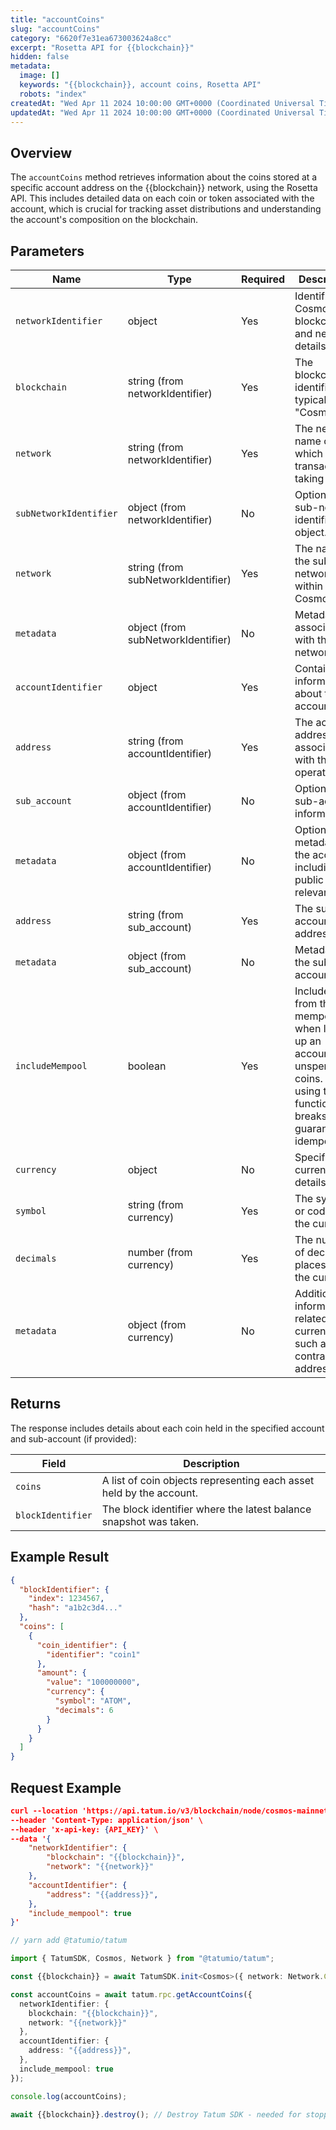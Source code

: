 ```yaml
---
title: "accountCoins"
slug: "accountCoins"
category: "6620f7e31ea673003624a8cc"
excerpt: "Rosetta API for {{blockchain}}"
hidden: false
metadata:
  image: []
  keywords: "{{blockchain}}, account coins, Rosetta API"
  robots: "index"
createdAt: "Wed Apr 11 2024 10:00:00 GMT+0000 (Coordinated Universal Time)"
updatedAt: "Wed Apr 11 2024 10:00:00 GMT+0000 (Coordinated Universal Time)"
---
```


## Overview

The `accountCoins` method retrieves information about the coins stored at a specific account address on the {{blockchain}} network, using the Rosetta API. This includes detailed data on each coin or token associated with the account, which is crucial for tracking asset distributions and understanding the account's composition on the blockchain.

## Parameters

| Name                   | Type                               | Required | Description                                                                                                                                    |
| ---------------------- | ---------------------------------- | -------- | ---------------------------------------------------------------------------------------------------------------------------------------------- |
| `networkIdentifier`    | object                             | Yes      | Identifies the Cosmos blockchain and network details.                                                                                          |
| `blockchain`           | string (from networkIdentifier)    | Yes      | The blockchain identifier, typically "Cosmos".                                                                                                 |
| `network`              | string (from networkIdentifier)    | Yes      | The network name on which the transaction is taking place.                                                                                     |
| `subNetworkIdentifier` | object (from networkIdentifier)    | No       | Optional sub-network identifier object.                                                                                                        |
| `network`              | string (from subNetworkIdentifier) | Yes      | The name of the sub-network within Cosmos.                                                                                                     |
| `metadata`             | object (from subNetworkIdentifier) | No       | Metadata associated with the sub-network.                                                                                                      |
| `accountIdentifier`    | object                             | Yes      | Contains information about the account.                                                                                                        |
| `address`              | string (from accountIdentifier)    | Yes      | The account address associated with the operation.                                                                                             |
| `sub_account`          | object (from accountIdentifier)    | No       | Optional sub-account information.                                                                                                              |
| `metadata`             | object (from accountIdentifier)    | No       | Optional metadata for the account, including public keys if relevant.                                                                          |
| `address`              | string (from sub_account)          | Yes      | The sub-account address.                                                                                                                       |
| `metadata`             | object (from sub_account)          | No       | Metadata for the sub-account.                                                                                                                  |
| `includeMempool`       | boolean                            | Yes      | Include state from the mempool when looking up an account's unspent coins. Note, using this functionality breaks any guarantee of idempotency. |
| `currency`             | object                             | No      | Specifies the currency details.                                                                                                                |
| `symbol`               | string (from currency)             | Yes      | The symbol or code of the currency.                                                                                                            |
| `decimals`             | number (from currency)             | Yes      | The number of decimal places for the currency.                                                                                                 |
| `metadata`             | object (from currency)             | No       | Additional information related to the currency, such as the contract address.                                                                  |

## Returns

The response includes details about each coin held in the specified account and sub-account (if provided):

| Field           | Description                                                         |
| --------------- | ------------------------------------------------------------------- |
| `coins`           | A list of coin objects representing each asset held by the account. |
| `blockIdentifier` | The block identifier where the latest balance snapshot was taken.   |

## Example Result

```json
{
  "blockIdentifier": {
    "index": 1234567,
    "hash": "a1b2c3d4..."
  },
  "coins": [
    {
      "coin_identifier": {
        "identifier": "coin1"
      },
      "amount": {
        "value": "100000000",
        "currency": {
          "symbol": "ATOM",
          "decimals": 6
        }
      }
    }
  ]
}
```

## Request Example

```json cURL
curl --location 'https://api.tatum.io/v3/blockchain/node/cosmos-mainnet/account/coins' \
--header 'Content-Type: application/json' \
--header 'x-api-key: {API_KEY}' \
--data '{
    "networkIdentifier": {
        "blockchain": "{{blockchain}}",
        "network": "{{network}}"
    },
    "accountIdentifier": {
        "address": "{{address}}",
    },
    "include_mempool": true
}'
```
```typescript
// yarn add @tatumio/tatum

import { TatumSDK, Cosmos, Network } from "@tatumio/tatum";

const {{blockchain}} = await TatumSDK.init<Cosmos>({ network: Network.COSMOS_MAINNET });

const accountCoins = await tatum.rpc.getAccountCoins({
  networkIdentifier: {
    blockchain: "{{blockchain}}",
    network: "{{network}}"
  },
  accountIdentifier: {
    address: "{{address}}",
  },
  include_mempool: true
});

console.log(accountCoins);

await {{blockchain}}.destroy(); // Destroy Tatum SDK - needed for stopping background jobs
```
